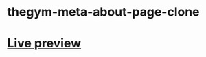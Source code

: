 # thegym-meta-about-page-clone

# [Live preview](https://thegym-meta-about-page-clone-fccv.vercel.app/)

